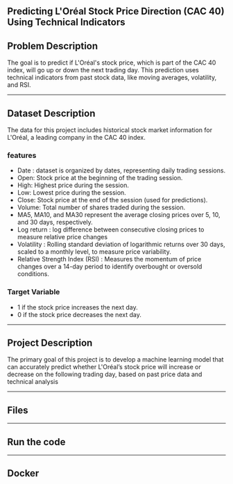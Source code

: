 <h2>Predicting L'Oréal Stock Price Direction (CAC 40) Using Technical Indicators</h2>
<h2>Problem Description</h2>

 <p>
   The goal is to predict if L'Oréal's stock price, which is part of the CAC 40 index, will go up or down the next trading day. This prediction uses technical indicators from past stock data, like moving averages, volatility, and RSI. 
 </p>
 <hr>
<h2>Dataset Description</h2>
<p>
 The data for this project includes historical stock market information for L'Oréal, a leading company in the CAC 40 index.
</p>
<h3>features</h3>
<ul>
 <li>Date : dataset is organized by dates, representing daily trading sessions.</li>
 <li>Open: Stock price at the beginning of the trading session.</li>
 <li>High: Highest price during the session.</li>
 <li>Low: Lowest price during the session.</li>
 <li>Close: Stock price at the end of the session (used for predictions).</li>
 <li>Volume: Total number of shares traded during the session.</li>
 <li>MA5, MA10, and MA30 represent the average closing prices over 5, 10, and 30 days, respectively.</li>
 <li>Log return : log difference between consecutive closing prices to measure relative price changes</li>
 <li>Volatility : Rolling standard deviation of logarithmic returns over 30 days, scaled to a monthly level, to measure price variability.
</li>
 <li>Relative Strength Index (RSI) : Measures the momentum of price changes over a 14-day period to identify overbought or oversold conditions.</li>
 
</ul>
<h3>Target Variable</h3>
   <ul>
    <li>1 if the stock price increases the next day.</li>
    <li>0 if the stock price decreases the next day.</li>
   </ul>

<hr>
<h2>Project Description</h2>
<p>The primary goal of this project is to develop a machine learning model that can accurately predict whether L'Oréal’s stock price will increase or decrease on the following trading day, based on past price data and technical analysis</p>
<hr>
<h2>Files</h2>
<hr>
<h2>Run the code</h2>
<hr>
<h2>Docker</h2>
